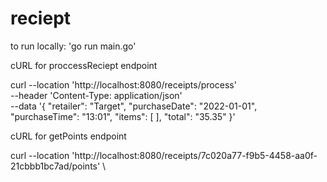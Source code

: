 # reciept

to run locally: 'go run main.go'

cURL for proccessReciept endpoint

curl --location 'http://localhost:8080/receipts/process' \
--header 'Content-Type: application/json' \
--data '{
  "retailer": "Target",
  "purchaseDate": "2022-01-01",
  "purchaseTime": "13:01",
  "items": [
  ],
  "total": "35.35"
}'




cURL for getPoints endpoint

curl --location 'http://localhost:8080/receipts/7c020a77-f9b5-4458-aa0f-21cbbb1bc7ad/points' \

